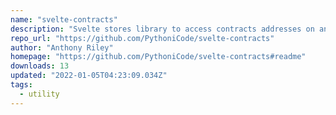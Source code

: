 ```yaml
---
name: "svelte-contracts"
description: "Svelte stores library to access contracts addresses on any Ethereum forked chain."
repo_url: "https://github.com/PythoniCode/svelte-contracts"
author: "Anthony Riley"
homepage: "https://github.com/PythoniCode/svelte-contracts#readme"
downloads: 13
updated: "2022-01-05T04:23:09.034Z"
tags: 
  - utility
---
```

